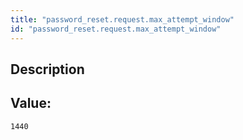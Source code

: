 ```yaml
---
title: "password_reset.request.max_attempt_window"
id: "password_reset.request.max_attempt_window"
---
```

## Description



## Value: 
```
1440
```